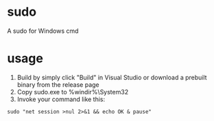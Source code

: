 # sudo
A sudo for Windows cmd

# usage

1. Build by simply click "Build" in Visual Studio or download a prebuilt binary from the release page
2. Copy sudo.exe to %windir%\System32
3. Invoke your command like this:

```batch
sudo "net session >nul 2>&1 && echo OK & pause"
```
